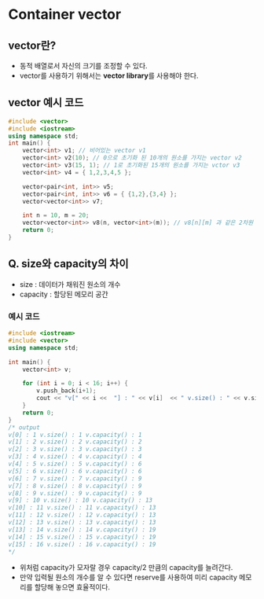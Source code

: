 Container vector
==============
## vector란?
- 동적 배열로서 자신의 크기를 조정할 수 있다.
- vector를 사용하기 위해서는 **vector library**를 사용해야 한다.
## vector 예시 코드
~~~Cpp
#include <vector>
#include <iostream>
using namespace std;
int main() {
	vector<int> v1; // 비어있는 vector v1
	vector<int> v2(10); // 0으로 초기화 된 10개의 원소를 가지는 vector v2
	vector<int> v3(15, 1); // 1로 초기화된 15개의 원소를 가지는 vctor v3
	vector<int> v4 = { 1,2,3,4,5 };

	vector<pair<int, int>> v5;
	vector<pair<int, int>> v6 = { {1,2},{3,4} };
	vector<vector<int>> v7; 

	int n = 10, m = 20;
	vector<vector<int>> v8(n, vector<int>(m)); // v8[n][m] 과 같은 2차원 배열
	return 0;
}
~~~
## Q. size와 capacity의 차이
- size : 데이터가 채워진 원소의 개수
- capacity : 할당된 메모리 공간
### 예시 코드
~~~cpp
#include <iostream>
#include <vector>
using namespace std;

int main() {
	vector<int> v;

	for (int i = 0; i < 16; i++) {
		v.push_back(i+1);
		cout << "v[" << i <<  "] : " << v[i]  << " v.size() : " << v.size() << " v.capacity() : " << v.capacity() << '\n';
	}
	return 0;
}
/* output
v[0] : 1 v.size() : 1 v.capacity() : 1
v[1] : 2 v.size() : 2 v.capacity() : 2
v[2] : 3 v.size() : 3 v.capacity() : 3
v[3] : 4 v.size() : 4 v.capacity() : 4
v[4] : 5 v.size() : 5 v.capacity() : 6
v[5] : 6 v.size() : 6 v.capacity() : 6
v[6] : 7 v.size() : 7 v.capacity() : 9
v[7] : 8 v.size() : 8 v.capacity() : 9
v[8] : 9 v.size() : 9 v.capacity() : 9
v[9] : 10 v.size() : 10 v.capacity() : 13
v[10] : 11 v.size() : 11 v.capacity() : 13
v[11] : 12 v.size() : 12 v.capacity() : 13
v[12] : 13 v.size() : 13 v.capacity() : 13
v[13] : 14 v.size() : 14 v.capacity() : 19
v[14] : 15 v.size() : 15 v.capacity() : 19
v[15] : 16 v.size() : 16 v.capacity() : 19
*/
~~~
- 위처럼 capacity가 모자랄 경우 capacity/2 만큼의 capacity를 늘려간다.
- 만약 입력될 원소의 개수를 알 수 있다면 reserve를 사용하여 미리 capacity 메모리를 할당해 놓으면 효율적이다.
